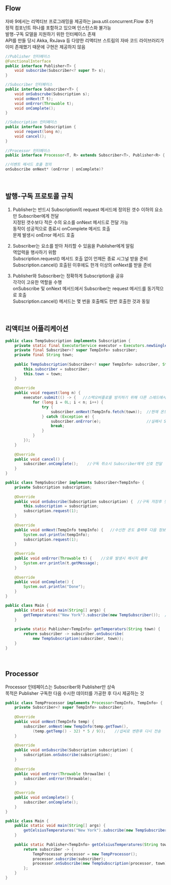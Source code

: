 ## Flow
자바 9에서는 리액티브 프로그래밍을 제공하는 java.util.concurrent.Flow 추가  
정적 컴포넌트 하나를 포함하고 있으며 인스턴스화 불가능  
발행-구독 모델을 지원하기 위한 인터페이스 존재  
API를 만들 당시 Akka, RxJava 등 다양한 리액티브 스트림의 자바 코드 라이브러리가 이미 존재했기 때문에 구현은 제공하지 않음  

````java
//Publisher 인터페이스
@FunctionalInterface
public interface Publisher<T> {
    void subscribe(Subscriber<? super T> s);
}

//Subscriber 인터페이스
public interface Subscriber<T> {
    void onSubscrube(Subscription s);
    void onNext(T t);
    void onError(Throwable t);
    void onComplete();
}

//Subscription 인터페이스
public interface Subscription {
    void request(long n);
    void cancel();
}
    
//Processor 인터페이스
public interface Processor<T, R> extends Subscriber<T>, Publisher<R> { }

//이벤트 메서드 호출 정의
onSubscribe onNext* (onError | onComplete)?
````

<br>

## 발행-구독 프로토콜 규칙
1. Publisher는 반드시 Subscription의 request 메서드에 정의된 갯수 이하의 요소만 Subscriber에게 전달  
    지정된 갯수보다 적은 수의 요소를 onNext 메서드로 전달 가능  
    동작이 성공적으로 종료시 onComplete 메서드 호출  
    문제 발생시 onError 메서드 호출  
  
2. Subscriber는 요소를 받아 처리할 수 있음을 Publisher에게 알림  
    역압력을 행사하기 위함  
    Subscription.request() 메서드 호출 없이 언제든 종료 시그널 받을 준비  
    Subscription.cancel() 호출된 이후에도 한개 이상의 onNext를 받을 준비  
    
3. Publisher와 Subscriber는 정확하게 Subscription을 공유  
    각각이 고유한 역할을 수행  
    onSubscribe 및 onNext 메서드에서 Subscriber는 request 메서드를 동기적으로 호출  
    Subscription.cancel() 메서드는 몇 번을 호출해도 한번 호출한 것과 동일  
    
<br>

## 리액티브 어플리케이션
````java
public class TempSubscription implements Subscription {
    private static final ExecutorService executor = Executors.newSingleThreadExecutor();
    private final Subscriber<? super TempInfo> subscriber;
    private final String town;
    
    public TempSubscription(Subscriber<? super TempInfo> subscriber, String town) {
        this.subscriber = subscriber;
        this.town = town;
    }
    
    @Override
    public void request(long n) {
        executor.submit(() -> {   //스택오버플로를 방지하기 위해 다른 스레드에서 다음 요소를 구족자에게 전송
            for (long i = 0L; i < n; i++) {
                try {
                    subscriber.onNext(TempInfo.fetch(town));  //현재 온도를 Subscriber에게 전달
                } catch (Exception e) {
                    subscriber.onError(e);                    //실패시 Subscriber에게 오류 전달
                    break;
                }
            }
        });
    }
    
    @Override
    public void cancel() {
        subscriber.onComplete();    //구독 취소시 Subscriber에게 신호 전달
    }
}

public class TempSubscriber implements Subscriber<TempInfo> {
    private Subscription subscription;
    
    @Override
    public void onSubscribe(Subscription subscription) {  //구독 저장후 첫번째 요청 전달
        this.subscription = subscription;
        subscription.request(1);
    }
    
    @Override
    public void onNext(TempInfo tempInfo) {   //수신한 온도 출력후 다음 정보 요청
        System.out.println(tempInfo);
        subscription.request(1);
    }
    
    @Override
    public void onError(Throwable t) {    //오류 발생시 메시지 출력
        System.err.println(t.getMessage);
    }
    
    @Override
    public void onComplete() {
        System.out.println("Done");
    }
}

public class Main {
    public static void main(String[] args) {
        getTemperatures("New York").subscribe(new TempSubscriber());  //Publisher 생성후 구독
    }
    
    private static Publisher<TempInfo> getTemperaturs(String town) {
        return subscriber -> subscriber.onSubscribe(
            new TempSubscription(subscriber, town));
    }
}
````

<br>

## Processor
Processor 인테페이스는 Subscriber와 Publisher만 상속  
목적은 Publisher 구독한 다음 수시한 데이터를 가공한 후 다시 제공하는 것  

````java
public class TempProcessor implements Processor<TempInfo, TempInfo> {   //TempInfo -> TempInfo
    private Subscriber<? super TempInfo> subscriber;
    
    @Override
    public void onNext(TempInfo temp) {
        subscriber.onNext(new TempInfo(temp.getTown(),
            (temp.getTemp() - 32) * 5 / 9));    //섭씨로 변환후 다시 전송
    }
    
    @Override
    public void onSubscribe(Subscription subscription) {
        subscription.onSubscribe(subscription);
    }
    
    @Override
    public void onError(Throwable throwalbe) {
        subscriber.onError(throwable);
    }
    
    @Override
    public void onComplete() {
        subscriber.onComplete();
    }
}

public class Main {
    public static void main(String[] args) {
        getCelsiusTemperatures("New York").subscribe(new TempSubscriber());
    }
    
    public static Publisher<TempInfo> getCelsiusTemperatures(String town) {
        return subscriber -> {
            TempProcessor processor = new TempProcessor();
            processor.subscribe(subscriber);
            processor.onSubscribe(new TempSubscription(processor, town));
        };
    }
}
````

<br>

